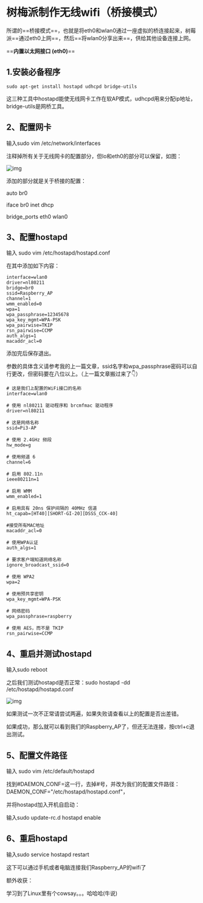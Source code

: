 # 树梅派制作无线wifi（桥接模式）

所谓的==桥接模式==，也就是将eth0和wlan0通过一座虚拟的桥连接起来，树莓派==通过eth0上网==，然后==将wlan0分享出来==，供给其他设备连接上网。

==**内置以太网接口 (eth0)**==

## 1.安装必备程序

```
sudo apt-get install hostapd udhcpd bridge-utils
```

这三种工具中hostapd能使无线网卡工作在软AP模式，udhcpd用来分配ip地址，bridge-utils是网桥工具。

## 2、配置网卡

输入sudo vim /etc/network/interfaces 

注释掉所有关于无线网卡的配置部分，但lo和eth0的部分可以保留，如图：

![img](https://img-blog.csdn.net/201804051534118)

添加的部分就是关于桥接的配置：

auto br0

iface br0 inet dhcp

bridge_ports eth0 wlan0

## 3、配置hostapd

输入  sudo vim /etc/hostapd/hostapd.conf

在其中添加如下内容：

```
interface=wlan0
driver=nl80211
bridge=br0
ssid=Raspberry_AP
channel=1
wmm_enabled=0
wpa=1
wpa_passphrase=12345678
wpa_key_mgmt=WPA-PSK
wpa_pairwise=TKIP
rsn_pairwise=CCMP
auth_algs=1
macaddr_acl=0
```

添加完后保存退出。

参数的具体含义请参考我的上一篇文章，ssid名字和wpa_passphrase密码可以自行更改，但密码要在八位以上。（上一篇文章搬过来了👇）

```
# 这是我们上配置的WiFi接口的名称
interface=wlan0
 
# 使用 nl80211 驱动程序和 brcmfmac 驱动程序
driver=nl80211
 
# 这是网络名称
ssid=Pi3-AP
 
# 使用 2.4GHz 频段
hw_mode=g
 
# 使用频道 6
channel=6
 
# 启用 802.11n
ieee80211n=1
 
# 启用 WMM
wmm_enabled=1
 
# 启用具有 20ns 保护间隔的 40MHz 信道
ht_capab=[HT40][SHORT-GI-20][DSSS_CCK-40]
 
#接受所有MAC地址
macaddr_acl=0
 
# 使用WPA认证
auth_algs=1
 
# 要求客户端知道网络名称
ignore_broadcast_ssid=0
 
# 使用 WPA2
wpa=2
 
# 使用预共享密钥
wpa_key_mgmt=WPA-PSK
 
# 网络密码
wpa_passphrase=raspberry
 
# 使用 AES，而不是 TKIP
rsn_pairwise=CCMP
```



## 4、重启并测试hostapd

输入sudo reboot

之后我们测试hostapd是否正常：sudo hostapd -dd /etc/hostapd/hostapd.conf

![img](https://img-blog.csdn.net/20180405154229533)

如果测试一次不正常请尝试两遍，如果失败请查看以上的配置是否出差错。

如果成功，那么就可以看到我们的Raspberry_AP了，但还无法连接，按ctrl+c退出测试。

## 5、配置文件路径

输入 sudo vim /etc/default/hostapd

找到#DAEMON_CONF=这一行，去掉#号，并改为我们的配置文件路径：
DAEMON_CONF="/etc/hostapd/hostapd.conf"，

并将hostapd加入开机自启动：

输入sudo update-rc.d hostapd enable

## 6、重启hostapd

输入sudo service hostapd restart

这下可以通过手机或者电脑连接我们Raspberry_AP的wifi了









额外收获：

学习到了Linux里有个cowsay。。。哈哈哈(牛说)